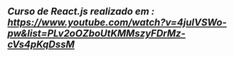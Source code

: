 ## *Curso de React.js realizado em : https://www.youtube.com/watch?v=4juIVSWo-pw&list=PLv2oOZboUtKMMszyFDrMz-cVs4pKqDssM*
